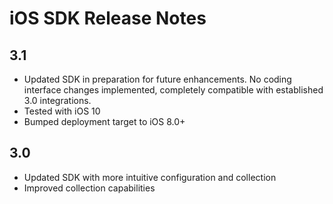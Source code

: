 # iOS SDK Release Notes

## 3.1
* Updated SDK in preparation for future enhancements. No coding interface changes implemented, completely compatible with established 3.0 integrations.
* Tested with iOS 10
* Bumped deployment target to iOS 8.0+

## 3.0
* Updated SDK with more intuitive configuration and collection
* Improved collection capabilities


